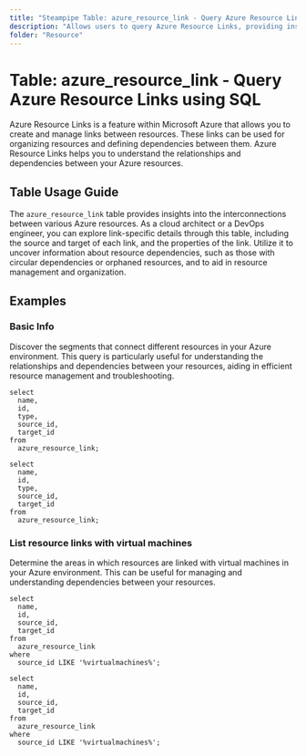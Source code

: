 ```yaml
---
title: "Steampipe Table: azure_resource_link - Query Azure Resource Links using SQL"
description: "Allows users to query Azure Resource Links, providing insights into the interconnections between various Azure resources."
folder: "Resource"
---
```


# Table: azure_resource_link - Query Azure Resource Links using SQL

Azure Resource Links is a feature within Microsoft Azure that allows you to create and manage links between resources. These links can be used for organizing resources and defining dependencies between them. Azure Resource Links helps you to understand the relationships and dependencies between your Azure resources.

## Table Usage Guide

The `azure_resource_link` table provides insights into the interconnections between various Azure resources. As a cloud architect or a DevOps engineer, you can explore link-specific details through this table, including the source and target of each link, and the properties of the link. Utilize it to uncover information about resource dependencies, such as those with circular dependencies or orphaned resources, and to aid in resource management and organization.

## Examples

### Basic Info
Discover the segments that connect different resources in your Azure environment. This query is particularly useful for understanding the relationships and dependencies between your resources, aiding in efficient resource management and troubleshooting.

```sql+postgres
select
  name,
  id,
  type,
  source_id,
  target_id
from
  azure_resource_link;
```

```sql+sqlite
select
  name,
  id,
  type,
  source_id,
  target_id
from
  azure_resource_link;
```

### List resource links with virtual machines
Determine the areas in which resources are linked with virtual machines in your Azure environment. This can be useful for managing and understanding dependencies between your resources.

```sql+postgres
select
  name,
  id,
  source_id,
  target_id
from
  azure_resource_link
where
  source_id LIKE '%virtualmachines%';
```

```sql+sqlite
select
  name,
  id,
  source_id,
  target_id
from
  azure_resource_link
where
  source_id LIKE '%virtualmachines%';
```